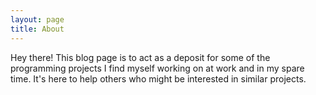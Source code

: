```yaml
---
layout: page
title: About
---
```


<p class="message">
  Hey there! This blog page is to act as a deposit for some of the programming projects I find myself working on at work and in my spare time. It's here to help others who might be interested in similar projects. 
</p>


